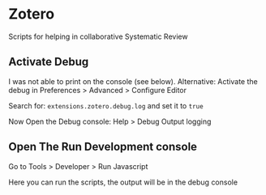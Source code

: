 # Zotero
Scripts for helping in collaborative Systematic Review

## Activate Debug
I was not able to print on the console (see below). 
Alternative: Activate the debug in Preferences > Advanced > Configure Editor 

Search for:
`extensions.zotero.debug.log` and set it to `true`

Now Open the Debug console:
Help > Debug Output logging

## Open The Run Development console
Go to Tools > Developer > Run Javascript

Here you can run the scripts, the output will be in the debug console
